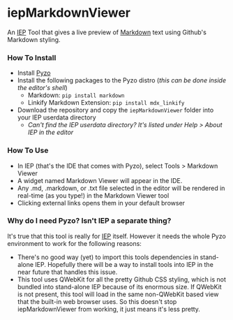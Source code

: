 iepMarkdownViewer
=================

An [IEP][iepurl] Tool that gives a live preview of [Markdown][markdownurl] text using Github's Markdown styling.

### How To Install
- Install [Pyzo][pyzourl]
- Install the following packages to the Pyzo distro (*this can be done inside the editor's shell*)
  * Markdown: `pip install markdown` 
  * Linkify Markdown Extension: `pip install mdx_linkify`
- Download the repository and copy the `iepMarkdownViewer` folder into your IEP userdata directory
  * *Can't find the IEP userdata directory? It's listed under Help > About IEP in the editor*

### How To Use
- In IEP (that's the IDE that comes with Pyzo), select Tools > Markdown Viewer
- A widget named Markdown Viewer will appear in the IDE.
- Any .md, .markdown, or .txt file selected in the editor will be rendered in real-time (as you type!) in the Markdown Viewer tool
- Clicking external links opens them in your default browser

### Why do I need Pyzo? Isn't IEP a separate thing?
It's true that this tool is really for [IEP][iepurl] itself. However it needs the whole Pyzo environment to work for the following reasons:
-  There's no good way (yet) to import this tools dependencies in stand-alone IEP. Hopefully there will be a way to install tools into IEP in the near future that handles this issue.
-  This tool uses QWebKit for all the pretty Github CSS styling, which is not bundled into stand-alone IEP because of its enormous size. If QWebKit is not present, this tool will load in the same non-QWebKit based view that the built-in web browser uses. So this doesn't stop iepMarkdownViewer from working, it just means it's less pretty.

[markdownurl]: https://help.github.com/articles/markdown-basics
[iepurl]: http://www.iep-project.org/
[pyzourl]: http://www.pyzo.org
